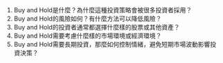

1. Buy and Hold是什麼？為什麼這種投資策略會被很多投資者採用？
2. Buy and Hold的風險如何？有什麼方法可以降低風險？
3. Buy and Hold的投資者通常都選擇什麼樣的股票或其他資產？
4. Buy and Hold需要考慮什麼樣的市場環境或經濟環境？
5. Buy and Hold需要長期投資，那麼如何控制情緒，避免短期市場波動影響投資決策？